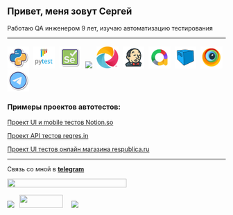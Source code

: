 ## Привет, меня зовут Сергей

Работаю QA инженером 9 лет, изучаю автоматизацию тестирования

---

<!--<h4 align="left">Python | Pytest | Selene | Appium | Jenkins | Allure | Selenoid | Browserstack</h4>-->
<h4 align="left">
<img height="50" src="https://github.com/vinterbris/notion-project/blob/master/resources/images/Python.png"/>      &nbsp;
<img height="50" src="https://github.com/vinterbris/notion-project/blob/master/resources/images/Pytest.svg"/>      &nbsp;
<img height="50" src="https://github.com/vinterbris/notion-project/blob/master/resources/images/Selene.png"/>      &nbsp;
<img height="50" src="https://github.com/vinterbris/vinterbris/assets/21102027/472694ac-6ec3-4845-af93-8d7fa6ea7111"/>      &nbsp;
<img height="50" src="https://github.com/vinterbris/notion-project/blob/master/resources/images/appium.png"/>      &nbsp;
<img height="50" src="https://github.com/vinterbris/notion-project/blob/master/resources/images/jenkins.png"/>     &nbsp;
<img height="50" src="https://github.com/vinterbris/notion-project/blob/master/resources/images/allure.png"/>      &nbsp;
<img height="50" src="https://github.com/vinterbris/notion-project/blob/master/resources/images/Selenoid.svg"/>    &nbsp;
<img height="50" src="https://github.com/vinterbris/notion-project/blob/master/resources/images/browserstack.png"/>    &nbsp;
<img height="50" src="https://github.com/vinterbris/notion-project/blob/master/resources/images/telegram.png"/>    &nbsp;
</h4>

### Примеры проектов автотестов:
[Проект UI и mobile тестов Notion.so](https://github.com/vinterbris/notion-project)

[Проект API тестов reqres.in](https://github.com/vinterbris/reqres-project)

[Проект UI тестов онлайн магазина respublica.ru](https://github.com/vinterbris/respublica-project)

<!--
[Домашние задания для CS50 Python 2023](https://github.com/me50/vinterbris)

[Домашние задания для CS50 2017](https://github.com/vinterbris/Dessumiis)
-->

---
Связь со мной в [**telegram**](https://t.me/vbr_s)

<img width="275" height="20" src="https://www.codewars.com/users/vinterbris/badges/small"/>

<img height="30" src="https://github.com/vinterbris/vinterbris/assets/21102027/88679b6e-746d-455e-b07c-5fa3f26fce9b"/> &nbsp;
<img height="30" width="100" src="https://upload.wikimedia.org/wikipedia/commons/thumb/0/09/ThinkPad_Logo.svg/512px-ThinkPad_Logo.svg.png"/> &nbsp; &nbsp; 
<img height="35" src="https://github.com/vinterbris/vinterbris/assets/21102027/8e5258ef-b5f1-4e56-9cea-aba1f20a1983"/> &nbsp; 











<!--
**vinterbris/vinterbris** is a ✨ _special_ ✨ repository because its `README.md` (this file) appears on your GitHub profile.

Here are some ideas to get you started:

- 🔭 I’m currently working on ...
- 🌱 I’m currently learning ...
- 👯 I’m looking to collaborate on ...
- 🤔 I’m looking for help with ...
- 💬 Ask me about ...
- 📫 How to reach me: ...
- 😄 Pronouns: ...
- ⚡ Fun fact: ...
-->
